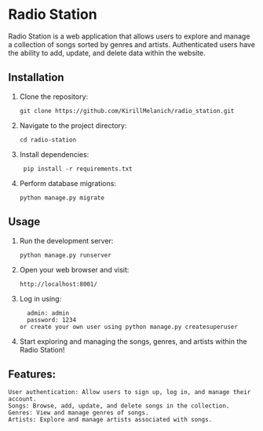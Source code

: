# Radio Station

Radio Station is a web application that allows users to explore and manage a collection of songs sorted by genres and artists. Authenticated users have the ability to add, update, and delete data within the website.

## Installation

1. Clone the repository:

   ```shell
   git clone https://github.com/KirillMelanich/radio_station.git
   
2. Navigate to the project directory:
   ```shell
   cd radio-station
   
3. Install dependencies:
   ```shell
    pip install -r requirements.txt
   
4. Perform database migrations:
    ```shell
    python manage.py migrate

## Usage

1. Run the development server:
     ```shell
    python manage.py runserver
2. Open your web browser and visit:
    ```shell 
    http://localhost:8001/
3. Log in using:
    ```shell 
      admin: admin
      password: 1234
   or create your own user using python manage.py createsuperuser

4. Start exploring and managing the songs, genres, and artists within the Radio Station!


## Features:
```shell 
User authentication: Allow users to sign up, log in, and manage their account.
Songs: Browse, add, update, and delete songs in the collection.
Genres: View and manage genres of songs.
Artists: Explore and manage artists associated with songs.